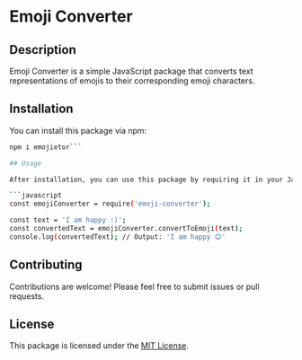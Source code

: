 # Emoji Converter

## Description

Emoji Converter is a simple JavaScript package that converts text representations of emojis to their corresponding emoji characters.

## Installation

You can install this package via npm:

```bash
npm i emojietor```

## Usage

After installation, you can use this package by requiring it in your JavaScript code and invoking the `convertToEmoji()` function with a string input:

```javascript
const emojiConverter = require('emoji-converter');

const text = 'I am happy :)';
const convertedText = emojiConverter.convertToEmoji(text);
console.log(convertedText); // Output: 'I am happy 😊'
```

## Contributing

Contributions are welcome! Please feel free to submit issues or pull requests.

## License

This package is licensed under the [MIT License](LICENSE).
